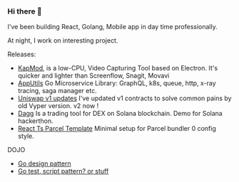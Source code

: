 ### Hi there 👋

I've been building React, Golang, Mobile app in day time professionally.

At night, I work on interesting project.

Releases:

- [KapMod](https://github.com/ilovejs/KapMod), is a low-CPU, Video Capturing Tool based on Electron. It's quicker and lighter than Screenflow, Snagit, Movavi
- [AppUtils](https://github.com/HelloSundayMorning/apputils) Go Microservice Library: GraphQL, k8s, queue, http, x-ray tracing, saga manager etc.
- [Uniswap v1 updates](https://github.com/ilovejs/uniswap-v1-mz) I've updated v1 contracts to solve common pains by old Vyper version. v2 now !
- [Dagg](https://app.daggtrade.com/) Is a trading tool for DEX on Solana blockchain. Demo for Solana hackerthon.
- [React Ts Parcel Template](https://github.com/ilovejs/react-ts-parcel) Minimal setup for Parcel bundler 0 config style.

DOJO
- [Go design pattern](https://github.com/ilovejs/golang-design-pattern)
- [Go test, script pattern? or stuff](https://github.com/ilovejs/)

<!--
**ilovejs/ilovejs** is a ✨ _special_ ✨ repository because its `README.md` (this file) appears on your GitHub profile.

Here are some ideas to get you started:

- 🔭 I’m currently working on ...
- 🌱 I’m currently learning ...
- 👯 I’m looking to collaborate on ...
- 🤔 I’m looking for help with ...
- 💬 Ask me about ...
- 📫 How to reach me: ...
- 😄 Pronouns: ...
- ⚡ Fun fact: ...
-->
